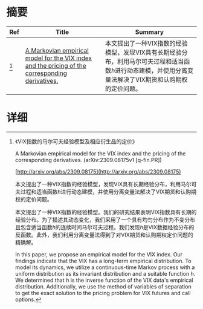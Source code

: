 # 摘要

| Ref | Title | Summary |
| --- | --- | --- |
| [^1] | [A Markovian empirical model for the VIX index and the pricing of the corresponding derivatives.](http://arxiv.org/abs/2309.08175) | 本文提出了一种VIX指数的经验模型，发现VIX具有长期经验分布，利用马尔可夫过程和适当函数$h$进行动态建模，并使用分离变量法解决了VIX期货和认购期权的定价问题。 |

# 详细

[^1]: 《VIX指数的马尔可夫经验模型及相应衍生品的定价》

    A Markovian empirical model for the VIX index and the pricing of the corresponding derivatives. (arXiv:2309.08175v1 [q-fin.PR])

    [http://arxiv.org/abs/2309.08175](http://arxiv.org/abs/2309.08175)

    本文提出了一种VIX指数的经验模型，发现VIX具有长期经验分布，利用马尔可夫过程和适当函数$h$进行动态建模，并使用分离变量法解决了VIX期货和认购期权的定价问题。

    

    本文提出了一种VIX指数的经验模型。我们的研究结果表明VIX指数具有长期的经验分布。为了描述其动态变化，我们采用了一个具有均匀分布作为不变分布且包含适当函数$h$的连续时间马尔可夫过程。我们发现$h$是VIX数据经验分布的反函数。此外，我们利用分离变量法得到了对VIX期货和认购期权定价问题的精确解。

    In this paper, we propose an empirical model for the VIX index. Our findings indicate that the VIX has a long-term empirical distribution. To model its dynamics, we utilize a continuous-time Markov process with a uniform distribution as its invariant distribution and a suitable function $h$. We determined that $h$ is the inverse function of the VIX data's empirical distribution. Additionally, we use the method of variables of separation to get the exact solution to the pricing problem for VIX futures and call options.
    

